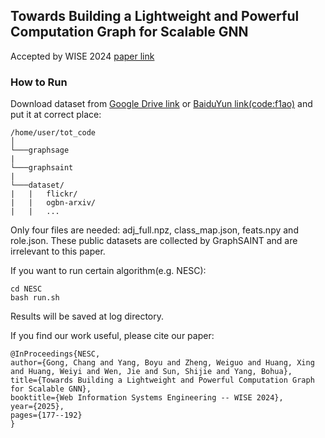 ## Towards Building a Lightweight and Powerful Computation Graph for Scalable GNN 
Accepted by WISE 2024 [paper link](https://link.springer.com/chapter/10.1007/978-981-96-0567-5_14)
### How to Run
Download dataset from [Google Drive link](https://drive.google.com/drive/folders/1zycmmDES39zVlbVCYs88JTJ1Wm5FbfLz) or [BaiduYun link(code:f1ao)](https://pan.baidu.com/share/init?surl=SOb0SiSAXavwAcNqkttwcg) and put it at correct place:

```
/home/user/tot_code
│   
└───graphsage
|   
└───graphsaint
| 
└───dataset/
|   |   flickr/
|   |   ogbn-arxiv/
|   |   ...
```

Only four files are needed: adj_full.npz, class_map.json, feats.npy and role.json. These public datasets are collected by GraphSAINT and are irrelevant to this paper.

If you want to run certain algorithm(e.g. NESC):
```shell
cd NESC
bash run.sh
```

Results will be saved at log directory.

If you find our work useful, please cite our paper:

```
@InProceedings{NESC, 
author={Gong, Chang and Yang, Boyu and Zheng, Weiguo and Huang, Xing and Huang, Weiyi and Wen, Jie and Sun, Shijie and Yang, Bohua}, 
title={Towards Building a Lightweight and Powerful Computation Graph for Scalable GNN}, 
booktitle={Web Information Systems Engineering -- WISE 2024}, 
year={2025}, 
pages={177--192} 
}
```
